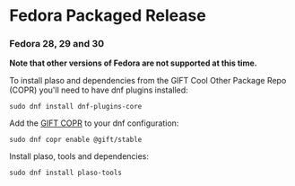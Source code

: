 # Fedora Packaged Release 

### Fedora 28, 29 and 30

**Note that other versions of Fedora are not supported at this time.**

To install plaso and dependencies from the GIFT Cool Other Package Repo (COPR) you'll need to have dnf plugins installed:

```
sudo dnf install dnf-plugins-core
```

Add the [GIFT COPR](https://copr.fedorainfracloud.org/groups/g/gift/coprs/) to your dnf configuration:

```
sudo dnf copr enable @gift/stable
```

Install plaso, tools and dependencies:

```
sudo dnf install plaso-tools
```

